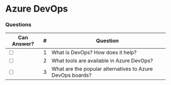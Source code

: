 # Azure DevOps

### Questions

| Can Answer? | # | Question |
| --- | --- | --- |
| <input type="checkbox"> | 1 | What is DevOps? How does it help? |
| <input type="checkbox"> | 2 | What tools are available in Azure DevOps? |
| <input type="checkbox"> | 3 | What are the popular alternatives to Azure DevOps boards? |

